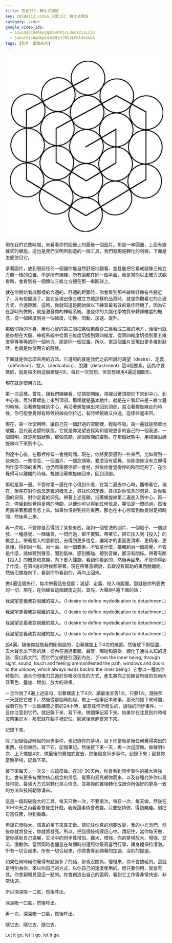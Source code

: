 ```yaml
---
title: 巴夏152：轉化式螺旋
key: 20180112_video_巴夏152：轉化式螺旋
category: video
google_video_ids:
  - 1ZwLQg8CD44kyQq2DeOrRjrLdodY2IJLIjQ
  - 1oUuC8js0wNbpE4JGMFc27M2VLPKl4vGUUA
tags: [影片｜編號系列]
---
```


![巴夏152：轉化式螺旋.jpg](/assets/images/巴夏152：轉化式螺旋.jpg)

現在我們花些時間，來看看你們圖冊上的最後一個圖片。那是一串圓圈，上面有直線式的螺旋。這也是我們文明所創造的一個工具，我們發現是轉化的利器。下面是怎麼使用它。

拿著圖片，放到眼前任何一個讓你能自然舒服地觀看、並且能把它看成就像三維立方體一樣的位置。不是所有線條、所有面都在同一個平面，而是當你以正確方式觀看時，會看到有一個類似三維立方體在那一串圓球上。

就在你開始看成那樣的合適的、舒適的距離時，你會看到那些線條好像有些變近了、另有些變遠了。當它呈現出像三維立方體那樣的品質時，就是你觀看它的合適方式、合適距離。這時，你就知道是開始做以下練習最有效的最佳時機了。因為它在那時所做的，就是激發你的神經系統、激發你的大腦化學物質來轉譯維度的概念，從一個維度到另一個維度，切換、閃動、加速、提升。

那個切換的本身，用你心智的第三眼把某個東西從二維看成三維的地方，恰恰也就是你想在大腦、神經系統中從第三維度切換到第四維度、從第四維度切換到第五維度等等等等的同一個地方。那是同一個位置。所以，當這個圖片呈現出更多維形狀時，也就是你使用它的時候。

下面就是你怎麼來用的方法。它遵照的就是我們之前所說的渴望（desire）、定義（definition）、投入（dedication）、脫離（detachment）這4個要素。因為你要做的，就是每天用這個螺旋4次。每日一次冥想，但冥想裡用4遍這個圖形。

現在就是使用方法。

第一次這樣。首先，讓我們練練看。從頂部開始，視線沿著頂部向下來到中心。到中心後，再沿著螺旋上來到頂部。那個就是基本動作。就是在它看起來是三維立體的時候，沿著螺旋線到中心，再沿著螺旋線出來回到頂部。當沿著螺旋線走的時候，你可能會覺得有時候視線向你拉近，有時候視線又拉遠，這樣往返來回。

現在，第一次使用時，讓自己在一個舒適的空間裡，輕鬆呼吸。第一遍就是簡單地敞開，這代表渴望的狀態。它就是你渴望去探索和發現更多的自己的一個表達、一個聲明，就是那個狀態，那個意願，那個敞開的姿態。在那個狀態中，用視線沿螺旋線向下來到中心。

到達中心後，在那裡停留一會兒時間。現在，你將要麼感到一些東西，比如得到一些東西、一些信息、一個圖片、一個念頭等，要麼沒有感覺。但即便你沒有立即得到什麼不同的東西，也仍然需要停留一會兒，然後你會覺得停的時間足夠了。在你覺得可以離開的時候，視線沿著螺旋線回來，回到頂部。

那就是第一遍。不管你第一遍在中心得到什麼，在第二遍去中心時，攜帶著它。現在，聚焦在對你信念定義的概念上，尋找你的定義、尋找對你信念的洞見、對你藍圖的洞見、對你定義的洞見。帶著上述意願，沿著螺旋線第二遍進入到中心。再一次，停留到你覺得足夠的時間，以便你可以得到任何信息，哪怕是一閃而過。然後再攜帶著那個信息上來。如果你沒得到任何東西，那也在中心停留到你覺得足夠時間，然後再上來。

再一次地，不管你是否得到了某些東西，諸如一個想法的圖片、一個點子、一個啟發、一種感覺、一陣痛苦，一閃而過，都不要緊。帶著它，把它加入到【投入】的概念上。帶著投入的意願說，去得到更多信息，讓剛才的畫面更清晰、更精確、更易懂，得到另一點、另一面、另一個要素，不管是什麼，接觸到另一個感覺，不管是什麼，諸如聽到聲音、聞到氣味、感到觸碰、聽到音樂，都沒有關係。帶著有關【投入】的概念和意願，向下走入螺旋。看到你看到的，然後再回來。不管你得到了什麼，在第4遍的時候都帶著。現在帶著意願說，去跟沒有幫助的東西脫離開。然後沿螺旋向下，看到你所看到的，再向上回來。

做4遍這個旅行，每次帶著這些意願：渴望、定義、投入和脫離。那就是你所要做的一切。現在，在你練習這個螺旋之前，首先，大聲說4遍下面的話：

我渴望定義我對脫離的投入。（I desire to define mydedication to detachment.）

我渴望定義我對脫離的投入。（I desire to define mydedication to detachment.）

我渴望定義我對脫離的投入。（I desire to define mydedication to detachment.）

我渴望定義我對脫離的投入。（I desire to define mydedication to detachment.）

說4遍。隨後你就做我們剛剛說的，沿著螺旋上下4次的練習。然後放下那個圖，去大聲念出下面的話：從內在通過畫面、聲音、觸碰和感受，顯化了通往未知的道路、窗口與大門，而它們又總是引回到內在。（From the inner being, through sight, sound, touch and feeling aremanifested the path, windows and doors to the unknow, which always leads backto the inner being.）它會以一種為你特製的、適合你想像力並適於你吸收信息的方式，產生將你之前練習所做的任何內容著色、疊加、增加、放大的效果。

一旦你說了4遍上述語句，沿著螺旋上下4次、讀最後宣告1次，只要1次，隨後那一天就把它放下。然後從那個時刻起，帶上一個筆記本和筆。那天的接下來時間，或者在你下一次做練習之前的24小時，留意任何所發生的、加強的同步事件。一旦你注意到它們，就記錄下來、寫下來，做個筆記寫下來。如果你在注意到的時候沒帶筆記本，那麼就在腦子裡記住，回家後就趕緊寫下來。

記錄下來。

除了記錄從那時起的同步事件，也記錄你的夢境，寫下你當晚夢裡任何覺得突出的東西，任何東西。寫下它，記個筆記。然後接下來一天，再一次這麼做。做聲明4次、上下螺旋4次、做最後的疊加式宣告，然後留意同步事件，記錄下來；留意你當晚夢境，記錄下來。

接下來每天，一次又一次這麼做。在30-90天內，你會看到同步事件的擴大與強化。會有更多有關你核心信念的信息、覺察和洞見朝你而來。以及各種允許你以最佳可能、最強大方式來轉化核心信念、並將你的實相轉化成跟你所偏好的更為一致的方法和技術朝你湧來。

這是一個超級強大的工具。每天只做一次，不要兩次。每日一次，每天做。然後在30-90天之內看看會發生什麼。我保證事情會改變。只要堅持做，得到樂趣。別把它當任務，得到樂趣。

但讓它很強大、請真的坐下來真正做。請記住你真的想要改變，我的小光泡們，然後你就將發光，你就將發亮。所以，把這個技術謹記心中。請記住，當你每天做，當你感到自己擴展，生活中的同步性增加、擴大、增強，你的夢境放大、增強、交流、激勵你。當然同時也儘量在每個時刻遵照你最高喜悅行事，讓身體保持清澈。所有一切合起來，所有一切合起來，你將會看到顯著的加速、深刻的提速。

如果任何時候你覺得有點過多了的話，那也沒關係，慢慢來，你不會搞砸的。這就是特別為你，來以你自己的方式、以你自己的速度使用的。但只要你用，就會有效。你會親眼見證這一點的。你會創造出自己的證明，看到它工作得非常快速、非常快速。

所以深深吸一口氣，然後呼出。

深深吸一口氣，然後呼出。

再一次，深深吸一口氣，然後呼出。

隨它去、隨它去、隨它去。

Let it go, let it go, let it go.
